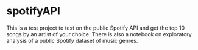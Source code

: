 # spotifyAPI

This is a test project to test on the public Spotify API and get the top 10 songs by an artist of your choice. 
There is also a notebook on exploratory analysis of a public Spotify dataset of music genres.
